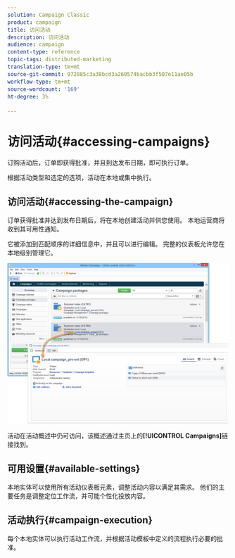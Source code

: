 ```yaml
---
solution: Campaign Classic
product: campaign
title: 访问活动
description: 访问活动
audience: campaign
content-type: reference
topic-tags: distributed-marketing
translation-type: tm+mt
source-git-commit: 972885c3a38bcd3a260574bacbb3f507e11ae05b
workflow-type: tm+mt
source-wordcount: '169'
ht-degree: 3%

---
```



# 访问活动{#accessing-campaigns}

订购活动后，订单即获得批准，并且到达发布日期，即可执行订单。

根据活动类型和选定的选项，活动在本地或集中执行。

## 访问活动{#accessing-the-campaign}

订单获得批准并达到发布日期后，将在本地创建活动并供您使用。 本地运营商将收到其可用性通知。

它被添加到匹配顺序的详细信息中，并且可以进行编辑。 完整的仪表板允许您在本地级别管理它。

![](assets/mkg_dist_local_op_edit_new_op1.png)

活动在活动概述中仍可访问，该概述通过主页上的&#x200B;**[!UICONTROL Campaigns]**&#x200B;链接找到。

## 可用设置{#available-settings}

本地实体可以使用所有活动仪表板元素，调整活动内容以满足其需求。 他们的主要任务是调整定位工作流，并可能个性化投放内容。

## 活动执行{#campaign-execution}

每个本地实体可以执行活动工作流，并根据活动模板中定义的流程执行必要的批准。
